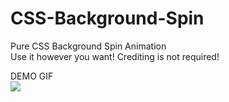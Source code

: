 # CSS-Background-Spin
Pure CSS Background Spin Animation<br>
Use it however you want! Crediting is not required!<br>

DEMO GIF<br>
<img src="https://i.imgur.com/CyZSace.gif">
